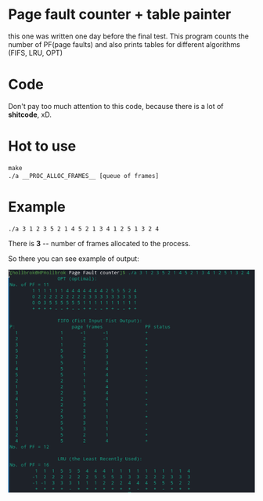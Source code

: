 # Page fault counter + table painter

this one was written one day before the final test.
This program counts the number of PF(page faults) and also prints tables for different algorithms (FIFS, LRU, OPT)

# Code

Don't pay too much attention to this code, because there is a lot of __shitcode__, xD.

# Hot to use

```console
make
./a __PROC_ALLOC_FRAMES__ [queue of frames]
```

# Example

```console
./a 3 1 2 3 5 2 1 4 5 2 1 3 4 1 2 5 1 3 2 4
```

There is __3__ -- number of frames allocated to the process.

So there you can see example of output:

![output](https://github.com/Hollbrok/Page-fault-counter/blob/main/out_example.png?raw=true)
